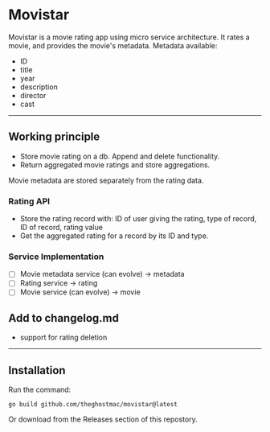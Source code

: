 # Movistar
Movistar is a movie rating app using micro service architecture. It rates a movie, and provides the movie's metadata.
Metadata available:
- ID
- title
- year
- description
- director
- cast

---
## Working principle
- Store movie rating on a db. Append and delete functionality.
- Return aggregated movie ratings and store aggregations.

Movie metadata are stored separately from the rating data.

### Rating API
- Store the rating record with: ID of user giving the rating, type of record, ID of record, rating value
- Get the aggregated rating for a record by its ID and type.

### Service Implementation
* [ ] Movie metadata service (can evolve) -> metadata
* [ ] Rating service -> rating
* [ ] Movie service (can evolve) -> movie

## Add to changelog.md
- support for rating deletion

---
## Installation
Run the command:
```shell
go build github.com/theghostmac/movistar@latest
```

Or download from the Releases section of this repostory.